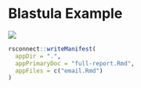 # Blastula Example

![](./email-screenshot.jpg)

```r
rsconnect::writeManifest(
  appDir = ".",
  appPrimaryDoc = "full-report.Rmd",
  appFiles = c("email.Rmd")
)
```

